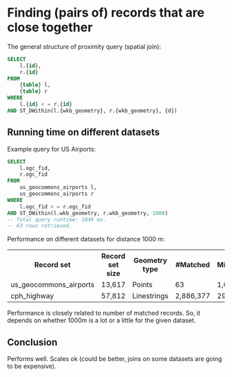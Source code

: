 # Finding (pairs of) records that are close together

The general structure of proximity query (spatial join):

```sql
SELECT 
	l.{id},
	r.{id}
FROM 
	{table} l,
	{table} r
WHERE 
	l.{id} < = r.{id}
AND ST_DWithin(l.{wkb_geometry}, r.{wkb_geometry}, {d})
```

## Running time on different datasets

Example query for US Airports:

```sql
SELECT 
	l.ogc_fid,
	r.ogc_fid
FROM 
	us_geocommons_airports l,
	us_geocommons_airports r
WHERE 
	l.ogc_fid < = r.ogc_fid
AND ST_DWithin(l.wkb_geometry, r.wkb_geometry, 1000)
-- Total query runtime: 1049 ms.
-- 63 rows retrieved.
```

Performance on different datasets for distance 1000 m:

<table>
	<tr><th>Record set</th><th>Record set size</th><th>Geometry type</th><th>#Matched</th><th>Milliseconds</th></tr>
	<tr><td>us_geocommons_airports</td><td>13,617</td><td>Points</td><td>63</td><td>1,049 ms</td></tr>
	<tr><td>cph_highway</td><td>57,812</td><td>Linestrings</td><td>2,886,377</td><td>29,023 ms</td></tr>
</table>

Performance is closely related to number of matched records. So, it depends on whether 1000m is a lot or a little for the given dataset.

## Conclusion

Performs well. Scales ok (could be better, joins on some datasets are going to be expensive).